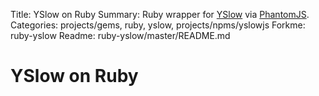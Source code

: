 Title: YSlow on Ruby
Summary: Ruby wrapper for [YSlow](http://yslow.org/phantomjs/) via [PhantomJS](http://phantomjs.org/).
Categories: projects/gems, ruby, yslow, projects/npms/yslowjs
Forkme: ruby-yslow
Readme: ruby-yslow/master/README.md

# YSlow on Ruby
